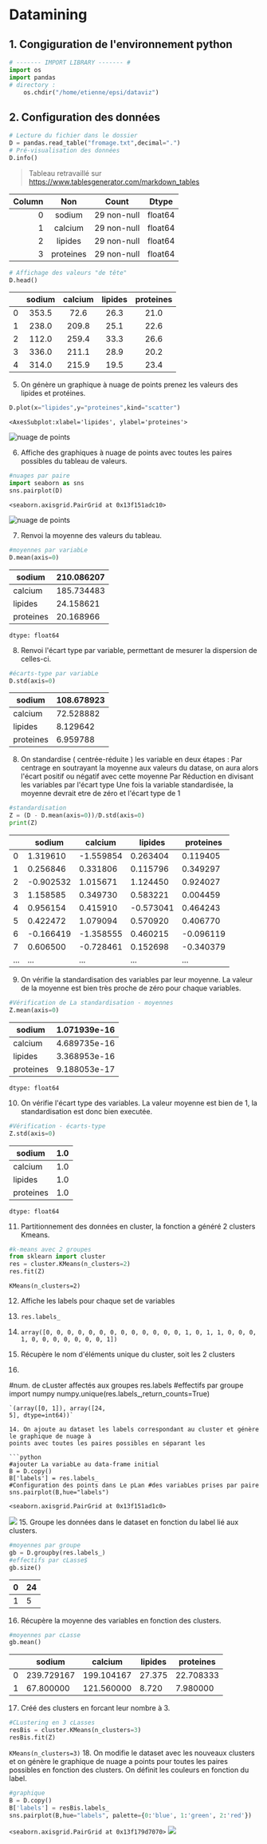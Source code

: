 # Datamining

## 1. Congiguration de l'environnement python
```python
# ------- IMPORT LIBRARY ------- #
import os
import pandas
# directory :
    os.chdir("/home/etienne/epsi/dataviz")
```

## 2. Configuration des données

```python
# Lecture du fichier dans le dossier
D = pandas.read_table("fromage.txt",decimal=".")
# Pré-visualisation des données
D.info()
```

> Tableau retravaillé sur https://www.tablesgenerator.com/markdown_tables

| Column |    Non    |    Count    |  Dtype  |
|-------:|:---------:|:-----------:|:-------:|
|      0 |   sodium  | 29 non-null | float64 |
|      1 |  calcium  | 29 non-null | float64 |
|      2 |  lipides  | 29 non-null | float64 |
|      3 | proteines | 29 non-null | float64 |

```python
# Affichage des valeurs "de tête"
D.head()
```
|   | sodium | calcium | lipides | proteines |
|--:|:------:|:-------:|:-------:|:---------:|
| 0 |  353.5 |   72.6  |   26.3  |    21.0   |
| 1 |  238.0 |  209.8  |   25.1  |    22.6   |
| 2 |  112.0 |  259.4  |   33.3  |    26.6   |
| 3 |  336.0 |  211.1  |   28.9  |    20.2   |
| 4 |  314.0 |  215.9  |   19.5  |    23.4   |


5. On génère un graphique à nuage de points prenez les valeurs des lipides et protéines.
```python
D.plot(x="lipides",y="proteines",kind="scatter")
```
`<AxesSubplot:xlabel='lipides', ylabel='proteines'>`

![nuage de points](https://github.com/EPradillon/Dataviz/blob/main/lipid%26prot-nuage-de-points.png)

6. Affiche des graphiques à nuage de points avec toutes les paires possibles du tableau de
valeurs.
```python
#nuages par paire
import seaborn as sns
sns.pairplot(D)
```
`<seaborn.axisgrid.PairGrid at 0x13f151adc10>`

![nuage de points](https://github.com/EPradillon/Dataviz/blob/main/baresmoyenne.png)

7. Renvoi la moyenne des valeurs du tableau.

```python
#moyennes par variabLe
D.mean(axis=0)
```

| sodium    | 210.086207 |
|-----------|------------|
| calcium   | 185.734483 |
| lipides   | 24.158621  |
| proteines | 20.168966  |
`dtype: float64`

8. Renvoi l'écart type par variable, permettant de mesurer la dispersion de celles-ci.
```python
#écarts-type par variabLe
D.std(axis=0)
```

| sodium    | 108.678923 |
|-----------|------------|
| calcium   | 72.528882  |
| lipides   | 8.129642   |
| proteines | 6.959788   |

8. On standardise ( centrée-réduite ) les variable en deux étapes :
Par centrage en soutrayant la moyenne aux valeurs du datase, on aura alors l'écart
positif ou négatif avec cette moyenne
Par Réduction en divisant les variables par l'écart type
Une fois la variable standardisée, la moyenne devrait etre de zéro et l'écart type de 1

```python
#standardisation
Z = (D - D.mean(axis=0))/D.std(axis=0)
print(Z)
```

|     | sodium    | calcium   | lipides   | proteines |
|-----|-----------|-----------|-----------|-----------|
| 0   | 1.319610  | -1.559854 | 0.263404  | 0.119405  |
| 1   | 0.256846  | 0.331806  | 0.115796  | 0.349297  |
| 2   | -0.902532 | 1.015671  | 1.124450  | 0.924027  |
| 3   | 1.158585  | 0.349730  | 0.583221  | 0.004459  |
| 4   | 0.956154  | 0.415910  | -0.573041 | 0.464243  |
| 5   | 0.422472  | 1.079094  | 0.570920  | 0.406770  |
| 6   | -0.166419 | -1.358555 | 0.460215  | -0.096119 |
| 7   | 0.606500  | -0.728461 | 0.152698  | -0.340379 |
| ... | ...       | ...       | ...       | ...       |

9. On vérifie la standardisation des variables par leur moyenne. La valeur de la moyenne est
bien très proche de zéro pour chaque variables.
```python
#Vérification de La standardisation - moyennes
Z.mean(axis=0)
```

| sodium    | 1.071939e-16 |
|-----------|--------------|
| calcium   | 4.689735e-16 |
| lipides   | 3.368953e-16 |
| proteines | 9.188053e-17 |
`dtype: float64`

10. On vérifie l'écart type des variables. La valeur moyenne est bien de 1, la standardisation est
donc bien executée.

```python
#Vérification - écarts-type
Z.std(axis=0)
```

| sodium    | 1.0 |
|-----------|-----|
| calcium   | 1.0 |
| lipides   | 1.0 |
| proteines | 1.0 |
`dtype: float64`

11. Partitionnement des données en cluster, la fonction a généré 2 clusters Kmeans.
```python
#k-means avec 2 groupes
from sklearn import cluster
res = cluster.KMeans(n_clusters=2)
res.fit(Z)
```
`KMeans(n_clusters=2)`

12. Affiche les labels pour chaque set de variables
13. `res.labels_`
14. `array([0, 0, 0, 0, 0, 0, 0, 0, 0, 0, 0, 0, 0, 1, 0, 1, 1, 0, 0, 0, 1, 0,
0, 0, 0, 0, 0, 0, 1])`

13. Récupère le nom d'éléments unique du cluster, soit les 2 clusters
14. ```python
#num. de cLuster affectés aux groupes res.labels
#effectifs par groupe
import numpy
numpy.unique(res.labels_,return_counts=True)
```
`(array([0, 1]), array([24,
5], dtype=int64))`

14. On ajoute au dataset les labels correspondant au cluster et génère le graphique de nuage à
points avec toutes les paires possibles en séparant les

```python
#ajouter La variabLe au data-frame initial
B = D.copy()
B['labels'] = res.labels_
#Configuration des points dans Le pLan #des variabLes prises par paire
sns.pairplot(B,hue="labels")
```

`<seaborn.axisgrid.PairGrid at 0x13f151ad1c0>`

![](https://github.com/EPradillon/Dataviz/blob/main/curves.png)
15. Groupe les données dans le dataset en fonction du label lié aux clusters.
```python
#moyennes par groupe
gb = D.groupby(res.labels_)
#effectifs par cLasse$
gb.size()
```

| 0 | 24 |
|---|----|
| 1 | 5  |

16. Récupère la moyenne des variables en fonction des clusters.
```python
#moyennes par cLasse
gb.mean()
```
|   | sodium     | calcium    | lipides | proteines |
|---|------------|------------|---------|-----------|
| 0 | 239.729167 | 199.104167 | 27.375  | 22.708333 |
| 1 | 67.800000  | 121.560000 | 8.720   | 7.980000  |

17. Créé des clusters en forcant leur nombre à 3.
```python
#CLustering en 3 cLasses
resBis = cluster.KMeans(n_clusters=3)
resBis.fit(Z)
```
`KMeans(n_clusters=3)`
18. On modifie le dataset avec les nouveaux clusters et on génère le graphique de nuage a
points pour toutes les paires possibles en fonction des clusters. On définit les couleurs en
fonction du label.
```python
#graphique
B = D.copy()
B['labels'] = resBis.labels_
sns.pairplot(B,hue="labels", palette={0:'blue', 1:'green', 2:'red'})
```

`<seaborn.axisgrid.PairGrid at 0x13f179d7070>`
![](https://github.com/EPradillon/Dataviz/blob/main/multicurvecolor.png)

